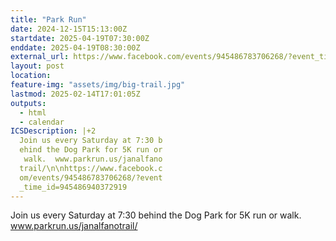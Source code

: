 ```yaml
---
title: "Park Run"
date: 2024-12-15T15:13:00Z
startdate: 2025-04-19T07:30:00Z
enddate: 2025-04-19T08:30:00Z
external_url: https://www.facebook.com/events/945486783706268/?event_time_id=945486940372919
layout: post
location: 
feature-img: "assets/img/big-trail.jpg"
lastmod: 2025-02-14T17:01:05Z
outputs:
  - html
  - calendar
ICSDescription: |+2
  Join us every Saturday at 7:30 b  ehind the Dog Park for 5K run or   walk.  www.parkrun.us/janalfano  trail/\n\nhttps://www.facebook.c  om/events/945486783706268/?event  _time_id=945486940372919
---
```


Join us every Saturday at 7&#58;30 behind the Dog Park for 5K run or walk.  www.parkrun.us/janalfanotrail/<br>
  <br>
  
